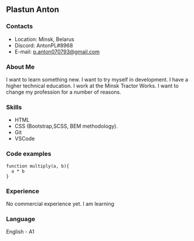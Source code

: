 ## Plastun Anton ##

### Contacts ###
+ Location: Minsk, Belarus
+ Discord: AntonPL#8968
+ E-mail:  p.anton070793@gmail.com

### About Me ###
I want to learn something new. I want to try myself in development. I have a higher technical education. I work at the Minsk Tractor Works. I want to change my profession for a number of reasons.

### Skills ###
+ HTML
+ CSS (Bootstrap,SCSS, BEM methodology).
+ Git
+ VSCode

### Code examples ###
``` 
function multiply(a, b){
  a * b
}
```

### Experience ###
No commercial experience yet. I am learning

### Language ###
English  - A1